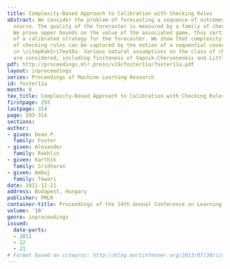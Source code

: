```yaml
---
title: Complexity-Based Approach to Calibration with Checking Rules
abstract: We consider the problem of forecasting a sequence of outcomes from an unknown
  source. The quality of the forecaster is measured by a family of checking rules.
  We prove upper bounds on the value of the associated game, thus certifying the existence
  of a calibrated strategy for the forecaster. We show that complexity of the family
  of checking rules can be captured by the notion of a sequential cover introduced
  in \citepRakSriTew10a. Various natural assumptions on the class of checking rules
  are considered, including finiteness of Vapnik-Chervonenkis and Littlestone’s dimensions.
pdf: http://proceedings.mlr.press/v19/foster11a/foster11a.pdf
layout: inproceedings
series: Proceedings of Machine Learning Research
id: foster11a
month: 0
tex_title: Complexity-Based Approach to Calibration with Checking Rules
firstpage: 293
lastpage: 314
page: 293-314
sections: 
author:
- given: Dean P.
  family: Foster
- given: Alexander
  family: Rakhlin
- given: Karthik
  family: Sridharan
- given: Ambuj
  family: Tewari
date: 2011-12-21
address: Budapest, Hungary
publisher: PMLR
container-title: Proceedings of the 24th Annual Conference on Learning Theory
volume: '19'
genre: inproceedings
issued:
  date-parts:
  - 2011
  - 12
  - 21
# Format based on citeproc: http://blog.martinfenner.org/2013/07/30/citeproc-yaml-for-bibliographies/
---
```

